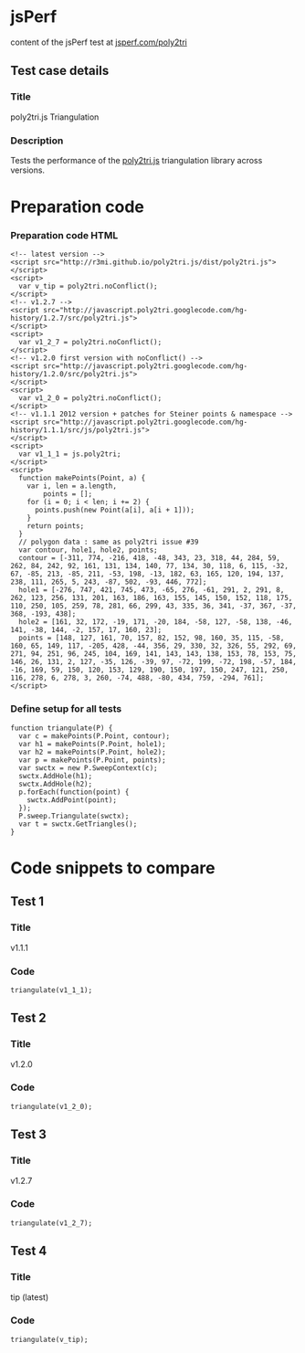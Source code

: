 jsPerf
======

content of the jsPerf test at
[jsperf.com/poly2tri](http://jsperf.com/poly2tri/3) 


Test case details
-----------------

### Title
poly2tri.js Triangulation


### Description
Tests the performance of the [poly2tri.js] triangulation library across versions.

[poly2tri.js]: https://github.com/r3mi/poly2tri.js


Preparation code
================

### Preparation code HTML

    <!-- latest version -->
    <script src="http://r3mi.github.io/poly2tri.js/dist/poly2tri.js">
    </script>
    <script>
      var v_tip = poly2tri.noConflict();
    </script>
    <!-- v1.2.7 -->
    <script src="http://javascript.poly2tri.googlecode.com/hg-history/1.2.7/src/poly2tri.js">
    </script>
    <script>
      var v1_2_7 = poly2tri.noConflict();
    </script>
    <!-- v1.2.0 first version with noConflict() -->
    <script src="http://javascript.poly2tri.googlecode.com/hg-history/1.2.0/src/poly2tri.js">
    </script>
    <script>
      var v1_2_0 = poly2tri.noConflict();
    </script>
    <!-- v1.1.1 2012 version + patches for Steiner points & namespace -->
    <script src="http://javascript.poly2tri.googlecode.com/hg-history/1.1.1/src/js/poly2tri.js">
    </script>
    <script>
      var v1_1_1 = js.poly2tri;
    </script>
    <script>
      function makePoints(Point, a) {
        var i, len = a.length,
            points = [];
        for (i = 0; i < len; i += 2) {
          points.push(new Point(a[i], a[i + 1]));
        }
        return points;
      }
      // polygon data : same as poly2tri issue #39
      var contour, hole1, hole2, points;
      contour = [-311, 774, -216, 418, -48, 343, 23, 318, 44, 284, 59, 262, 84, 242, 92, 161, 131, 134, 140, 77, 134, 30, 118, 6, 115, -32, 67, -85, 213, -85, 211, -53, 198, -13, 182, 63, 165, 120, 194, 137, 238, 111, 265, 5, 243, -87, 502, -93, 446, 772];
      hole1 = [-276, 747, 421, 745, 473, -65, 276, -61, 291, 2, 291, 8, 262, 123, 256, 131, 201, 163, 186, 163, 155, 145, 150, 152, 118, 175, 110, 250, 105, 259, 78, 281, 66, 299, 43, 335, 36, 341, -37, 367, -37, 368, -193, 438];
      hole2 = [161, 32, 172, -19, 171, -20, 184, -58, 127, -58, 138, -46, 141, -38, 144, -2, 157, 17, 160, 23];
      points = [148, 127, 161, 70, 157, 82, 152, 98, 160, 35, 115, -58, 160, 65, 149, 117, -205, 428, -44, 356, 29, 330, 32, 326, 55, 292, 69, 271, 94, 251, 96, 245, 104, 169, 141, 143, 143, 138, 153, 78, 153, 75, 146, 26, 131, 2, 127, -35, 126, -39, 97, -72, 199, -72, 198, -57, 184, -16, 169, 59, 150, 120, 153, 129, 190, 150, 197, 150, 247, 121, 250, 116, 278, 6, 278, 3, 260, -74, 488, -80, 434, 759, -294, 761];
    </script>


### Define setup for all tests

    function triangulate(P) {
      var c = makePoints(P.Point, contour);
      var h1 = makePoints(P.Point, hole1);
      var h2 = makePoints(P.Point, hole2);
      var p = makePoints(P.Point, points);
      var swctx = new P.SweepContext(c);
      swctx.AddHole(h1);
      swctx.AddHole(h2);
      p.forEach(function(point) {
        swctx.AddPoint(point);
      });
      P.sweep.Triangulate(swctx);
      var t = swctx.GetTriangles();
    }


Code snippets to compare
========================

Test 1
------

### Title 
v1.1.1

### Code 
    triangulate(v1_1_1);


Test 2
------

### Title 
v1.2.0

### Code
    triangulate(v1_2_0);


Test 3
------

### Title 
v1.2.7

### Code
    triangulate(v1_2_7);


Test 4
------

### Title 
tip (latest)

### Code
    triangulate(v_tip);
